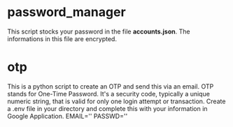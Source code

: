# password_manager
This script stocks your password in the file __accounts.json__. The informations in this file are encrypted.
# otp
This is a python script to create an OTP and send this via an email.
OTP stands for One-Time Password. It's a security code, typically a unique numeric string, that is valid for only one login attempt or transaction.
Create a .env file in your directory and complete this with your information in Google Application.
EMAIL=''
PASSWD=''
